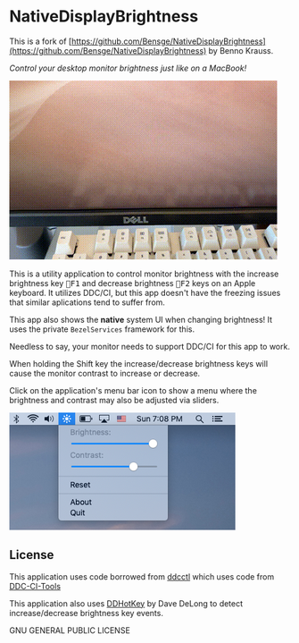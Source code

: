 # NativeDisplayBrightness

This is a fork of [https://github.com/Bensge/NativeDisplayBrightness](https://github.com/Bensge/NativeDisplayBrightness) by Benno Krauss.

*Control your desktop monitor brightness just like on a MacBook!*

![native brightness UI](nativeUI.gif)

This is a utility application to control monitor brightness with the increase brightness key <kbd>🔆F1</kbd> and decrease brightness <kbd>🔅F2</kbd> keys on an Apple keyboard. It utilizes DDC/CI, but this app doesn't have the freezing issues that similar aplications tend to suffer from.

This app also shows the **native** system UI when changing brightness! It uses the private `BezelServices` framework for this.

Needless to say, your monitor needs to support DDC/CI for this app to work.

When holding the Shift key the increase/decrease brightness keys will cause the monitor contrast to increase or decrease.

Click on the application's menu bar icon to show a menu where the brightness and contrast may also be adjusted via sliders.

![menu UI](menuUI-light.png)

## License

This application uses code borrowed from [ddcctl](https://github.com/kfix/ddcctl) which uses code from [DDC-CI-Tools](https://github.com/jontaylor/DDC-CI-Tools-for-OS-X)

This application also uses [DDHotKey](https://github.com/davedelong/DDHotKey) by Dave DeLong to detect increase/decrease brightness key events. 

GNU GENERAL PUBLIC LICENSE
